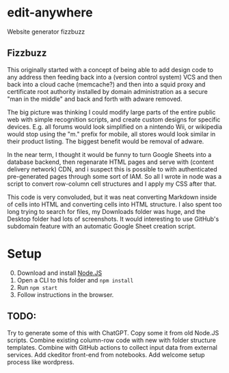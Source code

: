 # edit-anywhere
Website generator fizzbuzz

## Fizzbuzz

This originally started with a concept of being able to add design code to any address then feeding back into a (version control system) VCS and then back into a cloud cache (memcache?) and then into a squid proxy and certificate root authority installed by domain administration as a secure "man in the middle" and back and forth with adware removed.

The big picture was thinking I could modify large parts of the entire public web with simple recognition scripts, and create custom designs for specific devices. E.g. all forums would look simplified on a nintendo Wii, or wikipedia would stop using the "m." prefix for mobile, all stores would look similar in their product listing. The biggest benefit would be removal of adware.

In the near term, I thought it would be funny to turn Google Sheets into a database backend, then regenarate HTML pages and serve with (content delivery network) CDN, and i suspect this is possible to with authenticated pre-generated pages through some sort of IAM. So all I wrote in node was a script to convert row-column cell structures and I apply my CSS after that. 

This code is very convoluded, but it was neat converting Markdown inside of cells into HTML and converting cells into HTML structure. I also spent too long trying to search for files, my Downloads folder was huge, and the Desktop folder had lots of screenshots. It would interesting to use GitHub's subdomain feature with an automatic Google Sheet creation script.

# Setup 

0. Download and install [Node.JS](https://nodejs.org/en/download/)
1. Open a CLI to this folder and `npm install`
2. Run `npm start`
3. Follow instructions in the browser.


## TODO:

Try to generate some of this with ChatGPT. 
Copy some it from old Node.JS scripts. 
Combine existing column-row code with new with folder structure templates.
Combine with GitHub actions to collect input data from external services.
Add ckeditor front-end from notebooks.
Add welcome setup process like wordpress.
